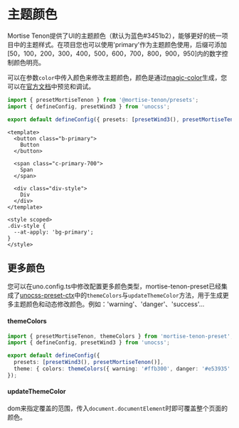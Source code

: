 # 主题颜色

Mortise Tenon提供了UI的主题颜色（默认为蓝色#3451b2），能够更好的统一项目中的主题样式。在项目您也可以使用'primary'作为主题颜色使用，后缀可添加[50，100，200，300，400，500，600，700，800，900，950]内的数字控制颜色明亮。

可以在参数`color`中传入颜色来修改主题颜色，颜色是通过[magic-color](https://color.zyob.top/)生成，您可以在[官方文档](https://color.zyob.top/)中预览和调试。

```ts
import { presetMortiseTenon } from '@mortise-tenon/presets';
import { defineConfig, presetWind3 } from 'unocss';

export default defineConfig({ presets: [presetWind3(), presetMortiseTenon({ color: '#3451b2' })], });
```

```vue
<template>
  <button class="b-primary">
    Button
  </button>

  <span class="c-primary-700">
    Span
  </span>

  <div class="div-style">
    Div
  </div>
</template>

<style scoped>
.div-style {
  --at-apply: 'bg-primary';
}
</style>
```

## 更多颜色

您可以在uno.config.ts中修改配置更多颜色类型，mortise-tenon-preset已经集成了[unocss-preset-ctx](https://nixwai.github.io/unocss-preset-ctx/zh/custom-color.html)中的`themeColors`与`updateThemeColor`方法，用于生成更多主题颜色和动态修改颜色。例如：'warning'、'danger'、'success'...

#### themeColors

```ts
import { presetMortiseTenon, themeColors } from 'mortise-tenon-preset';
import { defineConfig, presetWind3 } from 'unocss';

export default defineConfig({
  presets: [presetWind3(), presetMortiseTenon()],
  theme: { colors: themeColors({ warning: '#ffb300', danger: '#e53935' }) },
});
```

<demo vue="presets/theme-color/more-scene.vue"/>

#### updateThemeColor

dom来指定覆盖的范围，传入`document.documentElement`时即可覆盖整个页面的颜色。

<demo vue="presets/theme-color/dynamic-theme.vue"/>
